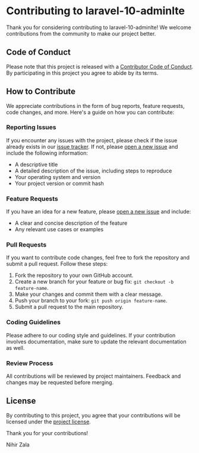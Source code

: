 # Contributing to laravel-10-adminlte

Thank you for considering contributing to laravel-10-adminlte! We welcome contributions from the community to make our project better.

## Code of Conduct

Please note that this project is released with a [Contributor Code of Conduct](CODE_OF_CONDUCT.md). By participating in this project you agree to abide by its terms.

## How to Contribute

We appreciate contributions in the form of bug reports, feature requests, code changes, and more. Here's a guide on how you can contribute:

### Reporting Issues

If you encounter any issues with the project, please check if the issue already exists in our [issue tracker](https://github.com/Nihirz/laravel-10-adminlte/issues). If not, please [open a new issue](https://github.com/Nihirz/laravel-10-adminlte/issues/new) and include the following information:

- A descriptive title
- A detailed description of the issue, including steps to reproduce
- Your operating system and version
- Your project version or commit hash

### Feature Requests

If you have an idea for a new feature, please [open a new issue](https://github.com/Nihirz/laravel-10-adminlte/issues/new) and include:

- A clear and concise description of the feature
- Any relevant use cases or examples

### Pull Requests

If you want to contribute code changes, feel free to fork the repository and submit a pull request. Follow these steps:

1. Fork the repository to your own GitHub account.
2. Create a new branch for your feature or bug fix: `git checkout -b feature-name`.
3. Make your changes and commit them with a clear message.
4. Push your branch to your fork: `git push origin feature-name`.
5. Submit a pull request to the main repository.

### Coding Guidelines

Please adhere to our coding style and guidelines. If your contribution involves documentation, make sure to update the relevant documentation as well.

### Review Process

All contributions will be reviewed by project maintainers. Feedback and changes may be requested before merging.

## License

By contributing to this project, you agree that your contributions will be licensed under the [project license](LICENSE).

Thank you for your contributions!

Nihir Zala
